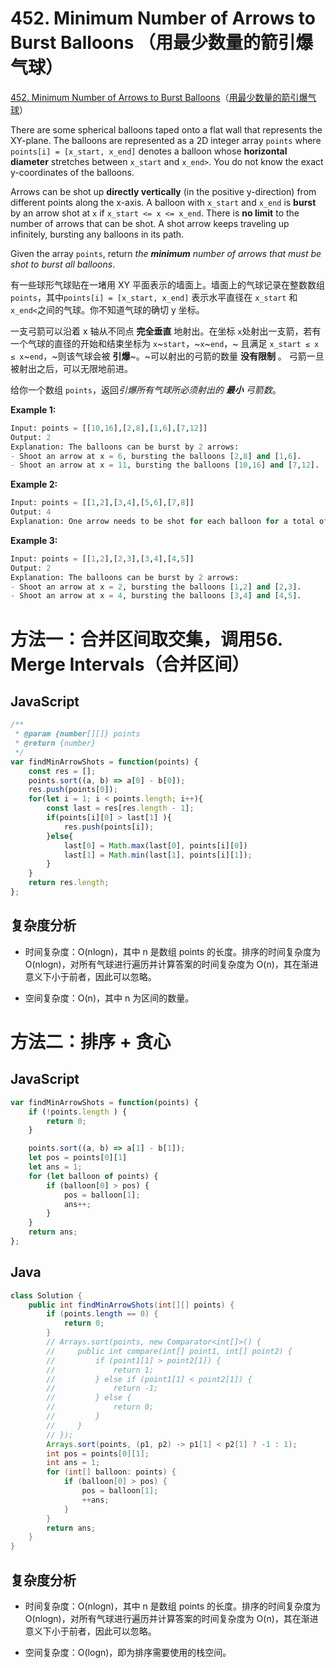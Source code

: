 # 452. Minimum Number of Arrows to Burst Balloons （用最少数量的箭引爆气球）

[452. Minimum Number of Arrows to Burst Balloons](https://leetcode.com/problems/minimum-number-of-arrows-to-burst-balloons/)（[用最少数量的箭引爆气球](https://leetcode.cn/problems/minimum-number-of-arrows-to-burst-balloons/)）

There are some spherical balloons taped onto a flat wall that represents the XY-plane. The balloons are represented as a 2D integer array `points`​ where `points[i] = [x_start, x_end]`​ denotes a balloon whose **horizontal diameter** stretches between `x_start`​ and `x_end>`​. You do not know the exact y-coordinates of the balloons.

Arrows can be shot up **directly vertically** (in the positive y-direction) from different points along the x-axis. A balloon with `x_start`​ and `x_end`​ is **burst** by an arrow shot at `x`​ if `x_start <= x <= x_end`​. There is **no limit** to the number of arrows that can be shot. A shot arrow keeps traveling up infinitely, bursting any balloons in its path.

Given the array `points`​, return *the* ***minimum*** *number of arrows that must be shot to burst all balloons*.

有一些球形气球贴在一堵用 XY 平面表示的墙面上。墙面上的气球记录在整数数组 `points`​ ，其中`points[i] = [x_start, x_end]`​ 表示水平直径在 `x_start`​ 和 `x_end<`​之间的气球。你不知道气球的确切 y 坐标。

一支弓箭可以沿着 x 轴从不同点 **完全垂直** 地射出。在坐标 `x`​ 处射出一支箭，若有一个气球的直径的开始和结束坐标为 `x`​~`start`​，~`x`​~`end`​，~ 且满足  `x_start ≤ x ≤ x`​~`end`​，~则该气球会被 **引爆**~。~可以射出的弓箭的数量 **没有限制** 。 弓箭一旦被射出之后，可以无限地前进。

给你一个数组 `points`​ ，返回*引爆所有气球所必须射出的* ***最小*** *弓箭数*。

**Example 1:**

```python
Input: points = [[10,16],[2,8],[1,6],[7,12]]
Output: 2
Explanation: The balloons can be burst by 2 arrows:
- Shoot an arrow at x = 6, bursting the balloons [2,8] and [1,6].
- Shoot an arrow at x = 11, bursting the balloons [10,16] and [7,12].
```

**Example 2:**

```python
Input: points = [[1,2],[3,4],[5,6],[7,8]]
Output: 4
Explanation: One arrow needs to be shot for each balloon for a total of 4 arrows.
```

**Example 3:**

```python
Input: points = [[1,2],[2,3],[3,4],[4,5]]
Output: 2
Explanation: The balloons can be burst by 2 arrows:
- Shoot an arrow at x = 2, bursting the balloons [1,2] and [2,3].
- Shoot an arrow at x = 4, bursting the balloons [3,4] and [4,5].
```

# 方法一：合并区间取交集，调用56. Merge Intervals（合并区间）

## JavaScript

```javascript
/**
 * @param {number[][]} points
 * @return {number}
 */
var findMinArrowShots = function(points) {
    const res = [];
    points.sort((a, b) => a[0] - b[0]);
    res.push(points[0]);
    for(let i = 1; i < points.length; i++){
        const last = res[res.length - 1];
        if(points[i][0] > last[1] ){
            res.push(points[i]);
        }else{
            last[0] = Math.max(last[0], points[i][0])
            last[1] = Math.min(last[1], points[i][1]);
        }
    }
    return res.length;
};
```

## 复杂度分析

* 时间复杂度：O(nlog⁡n)，其中 n 是数组 points 的长度。排序的时间复杂度为 O(nlog⁡n)，对所有气球进行遍历并计算答案的时间复杂度为 O(n)，其在渐进意义下小于前者，因此可以忽略。

* 空间复杂度：O(n)，其中 n 为区间的数量。

# 方法二：排序 + 贪心

## JavaScript

```javascript
var findMinArrowShots = function(points) {
    if (!points.length ) {
        return 0;
    }

    points.sort((a, b) => a[1] - b[1]);
    let pos = points[0][1]
    let ans = 1;
    for (let balloon of points) {
        if (balloon[0] > pos) {
            pos = balloon[1];
            ans++;
        }
    }
    return ans;
};
```

## Java

```java
class Solution {
    public int findMinArrowShots(int[][] points) {
        if (points.length == 0) {
            return 0;
        }
        // Arrays.sort(points, new Comparator<int[]>() {
        //     public int compare(int[] point1, int[] point2) {
        //         if (point1[1] > point2[1]) {
        //             return 1;
        //         } else if (point1[1] < point2[1]) {
        //             return -1;
        //         } else {
        //             return 0;
        //         }
        //     }
        // });
        Arrays.sort(points, (p1, p2) -> p1[1] < p2[1] ? -1 : 1);
        int pos = points[0][1];
        int ans = 1;
        for (int[] balloon: points) {
            if (balloon[0] > pos) {
                pos = balloon[1];
                ++ans;
            }
        }
        return ans;
    }
}
```

## 复杂度分析

* 时间复杂度：O(nlog⁡n)，其中 n 是数组 points 的长度。排序的时间复杂度为 O(nlog⁡n)，对所有气球进行遍历并计算答案的时间复杂度为 O(n)，其在渐进意义下小于前者，因此可以忽略。

* 空间复杂度：O(log⁡n)，即为排序需要使用的栈空间。
